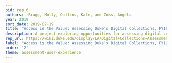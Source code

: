 ```yaml
---
pid: rep_6
authors:  Bragg, Molly, Collins, Kate, and Zoss, Angela
year: 2019
sort_date: 2019-07-19
title: "Access is the Value: Assessing Duke’s Digital Collections, FY19"
description: A project exploring opportunities for assessing digital collections
rep_url: https://wiki.duke.edu/display/LA/Digital+Collections+Assessment+Report+-+FY19
label: "Access is the Value: Assessing Duke’s Digital Collections, FY19"
order: '2'
theme: assessment-user-experience
---
```

